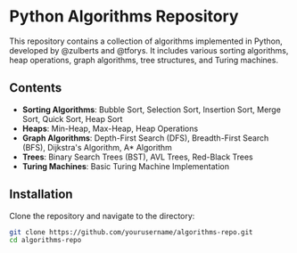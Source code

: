 # Python Algorithms Repository

This repository contains a collection of algorithms implemented in Python, developed by @zulberts and @tforys. It includes various sorting algorithms, heap operations, graph algorithms, tree structures, and Turing machines.

## Contents

- **Sorting Algorithms**: Bubble Sort, Selection Sort, Insertion Sort, Merge Sort, Quick Sort, Heap Sort
- **Heaps**: Min-Heap, Max-Heap, Heap Operations
- **Graph Algorithms**: Depth-First Search (DFS), Breadth-First Search (BFS), Dijkstra's Algorithm, A* Algorithm
- **Trees**: Binary Search Trees (BST), AVL Trees, Red-Black Trees
- **Turing Machines**: Basic Turing Machine Implementation

## Installation

Clone the repository and navigate to the directory:
```sh
git clone https://github.com/yourusername/algorithms-repo.git
cd algorithms-repo
